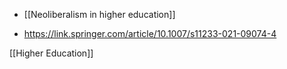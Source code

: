   -  [[Neoliberalism in higher education]]

  - https://link.springer.com/article/10.1007/s11233-021-09074-4

[[Higher Education]]
